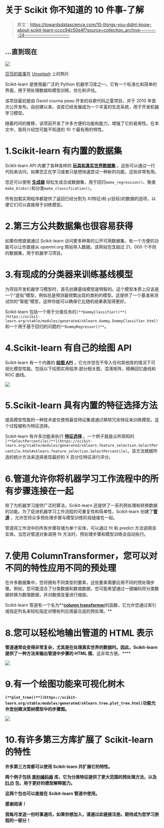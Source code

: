 # 关于 Scikit 你不知道的 10 件事-了解

> 原文：<https://towardsdatascience.com/10-things-you-didnt-know-about-scikit-learn-cccc94c50e4f?source=collection_archive---------24----------------------->

## …直到现在

![](img/df3ad5542fe805691c43b8c3f742392b.png)

[莎莎的故事](https://unsplash.com/@sanfrancisco?utm_source=unsplash&utm_medium=referral&utm_content=creditCopyText)在 [Unsplash](https://unsplash.com/s/photos/crystal-ball?utm_source=unsplash&utm_medium=referral&utm_content=creditCopyText) 上的照片

Scikit-learn 是使用最广泛的 Python 机器学习库之一。它有一个标准化和简单的界面，用于预处理数据和模型训练，优化和评估。

该项目最初是由 David courna peau 开发的谷歌代码之夏项目，并于 2010 年首次公开发布。自创建以来，该库已经发展成为一个丰富的生态系统，用于开发机器学习模型。

随着时间的推移，该项目开发了许多方便的功能和能力，增强了它的易用性。在本文中，我将介绍您可能不知道的 10 个最有用的特性。

# 1.Scikit-learn 有内置的数据集

Scikit-learn API 内置了各种各样的 [**玩具和真实世界数据集**](https://scikit-learn.org/stable/datasets/index.html) 。这些可以通过一行代码来访问，如果您正在学习或者只是想快速尝试一种新的功能，这些非常有用。

您还可以使用 [**生成器**](https://scikit-learn.org/stable/datasets/index.html#generated-datasets) 轻松生成合成数据集，用于回归`make_regression()`、聚类`make_blobs()`和分类`make_classification()`。

所有加载实用程序都提供了返回已经分割为 X(特征)和 y(目标)的数据的选项，以便它们可以直接用于训练模型。

# 2.第三方公共数据集也很容易获得

如果你想直接通过 Scikit-learn 访问更多种类的公开可用数据集，有一个方便的功能可以让你直接从 openml.org 网站导入数据。该网站包含超过 21，000 个不同的数据集，用于机器学习项目。

# 3.有现成的分类器来训练基线模型

为项目开发机器学习模型时，首先创建基线模型是明智的。这个模型本质上应该是一个“虚拟”模型，例如总是预测最频繁出现的类别的模型。这提供了一个基准来测试你的“智能”模型，这样你就可以确保它比随机结果表现得更好。

Scikit-learn 包括一个用于分类任务的`[**DummyClassifier()**](https://scikit-learn.org/stable/modules/generated/sklearn.dummy.DummyClassifier.html)` 和一个用于基于回归的问题的`**DummyRegressor()**`。

# 4.Scikit-learn 有自己的绘图 API

Scikit-learn 有一个内置的 [**绘图 API**](https://scikit-learn.org/stable/developers/plotting.html) ，它允许您在不导入任何其他库的情况下可视化模型性能。包括以下绘图实用程序:部分相关图，混淆矩阵，精确回忆曲线和 ROC 曲线。

![](img/ae9da420f5b3a29e40635f0e4c37d4b9.png)

# 5.Scikit-learn 具有内置的特征选择方法

提高模型性能的一种技术是仅使用最佳特征集或通过移除冗余特征来训练模型。这个过程被称为特征选择。

Scikit-learn 有许多功能来执行 [**特征选择**](https://scikit-learn.org/stable/modules/classes.html#module-sklearn.feature_selection) 。一个例子就是众所周知的`[**SelectPercentile()**](https://scikit-learn.org/stable/modules/generated/sklearn.feature_selection.SelectPercentile.html#sklearn.feature_selection.SelectPercentile)`。该方法根据所选的统计方法来选择表现最好的 X 百分位特征进行评分。

# 6.管道允许你将机器学习工作流程中的所有步骤连接在一起

除了为机器学习提供广泛的算法，Scikit-learn 还提供了一系列预处理和转换数据的功能。为了促进机器学习工作流程的可重复性和简单性，Scikit-learn 创建了[**管道**](https://scikit-learn.org/stable/modules/generated/sklearn.pipeline.Pipeline.html) ，允许您将众多预处理步骤与模型训练阶段链接在一起。

管道将工作流中的所有步骤存储为单个实体，可以通过 fit 和 predict 方法调用该实体。当您对管道对象调用 fit 方法时，预处理步骤和模型训练会自动执行。

# 7.使用 ColumnTransformer，您可以对不同的特性应用不同的预处理

在许多数据集中，您将拥有不同类型的要素，这些要素需要应用不同的预处理步骤。例如，您可能混合了分类数据和数值数据，您可能希望通过一键编码将分类数据转换为数值数据，并对数值变量进行缩放。

Scikit-learn 管道有一个名为**[**column transformer**](https://scikit-learn.org/stable/modules/generated/sklearn.compose.ColumnTransformer.html#sklearn.compose.ColumnTransformer)的函数，它允许您通过索引或指定列名来轻松指定对哪些列应用最合适的预处理。**

# **8.您可以轻松地输出管道的 HTML 表示**

**管道通常会变得非常复杂，尤其是在处理真实世界的数据时。因此，Scikit-learn 提供了一种方法来输出管道中步骤的 HTML 图[](https://scikit-learn.org/stable/modules/compose.html#visualizing-composite-estimators)**，这非常方便。****

****![](img/ce8bb23ba44a2f5ea33a676fb9b800be.png)****

# ****9.有一个绘图功能来可视化树木****

****`[**plot_tree()**](https://scikit-learn.org/stable/modules/generated/sklearn.tree.plot_tree.html)`功能允许您创建决策树模型中的步骤图。****

****![](img/ad084fe4b80de78ede2d10231a8a7b53.png)****

# ****10.有许多第三方库扩展了 Scikit-learn 的特性****

****许多第三方库都可以使用 Scikit-learn 并扩展它的特性。****

****两个例子包括 [**类别编码器**](http://contrib.scikit-learn.org/category_encoders/) 库，它为分类特征提供了更大范围的预处理方法，以及 [**ELI5**](https://eli5.readthedocs.io/en/latest/) 包，用于更好的模型解释能力。****

****这两个包也可以直接在 Scikit-learn 管道中使用。****

****感谢阅读！****

****我每月发送一份时事通讯，如果你想加入，请通过此链接注册。期待成为您学习旅程的一部分！****